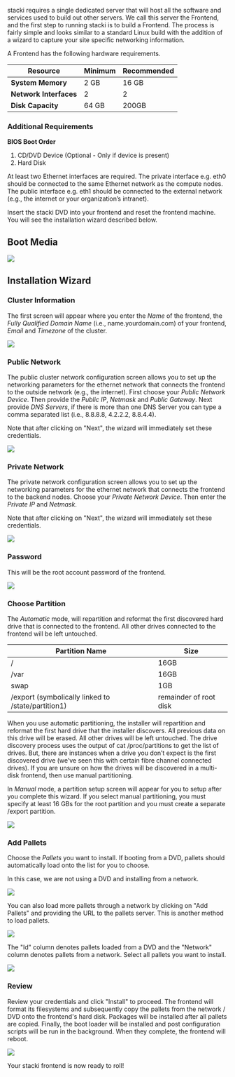stacki requires a single dedicated server that will host all the software and services used to build out other servers.
We call this server the Frontend, and the first step to running stacki is to build a Frontend.
The process is fairly simple and looks similar to a standard Linux build with the addition of a wizard to capture your site specific networking information.

A Frontend has the following hardware requirements.

**Resource** | Minimum | Recommended
--- | --- | ---
**System Memory** | 2 GB | 16 GB
**Network Interfaces** | 2 | 2
**Disk Capacity** | 64 GB | 200GB 

### Additional Requirements

**BIOS Boot Order**

1. CD/DVD Device (Optional - Only if device is present)
2. Hard Disk

At least two Ethernet interfaces are required. The private interface e.g. eth0
 should be connected to the same Ethernet network as the
compute nodes. The public interface e.g. eth1 should be connected to the
external network (e.g., the internet or your organization’s intranet).

Insert the stacki DVD into your frontend and reset the
frontend machine. You will see the installation wizard described below.

## Boot Media 

![](images/stack-iso-boot.png) 

## Installation Wizard

### Cluster Information

The first screen will appear where you enter the _Name_ of the frontend, the _Fully Qualified Domain Name_ (i.e., name.yourdomain.com) of your frontend, _Email_ and _Timezone_ of the cluster.

![](images/stacki_config_step_1b.png)

### Public Network
The public cluster network configuration screen allows you to set up the
networking parameters for the ethernet network that connects the frontend to the
outside network (e.g., the internet). First choose your _Public Network Device_.
Then provide the _Public IP_, _Netmask_ and _Public Gateway_.
Next provide _DNS Servers_, if there is more than one DNS Server you can type a comma separated list (i.e., 8.8.8.8, 4.2.2.2, 8.8.4.4).

Note that after clicking on "Next", the wizard will immediately set these credentials.

![](images/stacki_config_step_2b.png)

### Private Network
The private network configuration screen allows you to set up the
networking parameters for the ethernet network that connects the frontend to the
backend nodes. Choose your _Private Network Device_.
Then enter the _Private IP_ and _Netmask_.

Note that after clicking on "Next", the wizard will immediately set these credentials.

![](images/stacki_config_step_3b.png)

### Password
This will be the root account password of the frontend.

![](images/stacki_config_step_4.png)

### Choose Partition

The _Automatic_ mode, will repartition and reformat the first discovered hard drive that is connected to
the frontend. All other drives connected to the frontend will be left untouched.

| Partition Name | Size |
| --------------- | ---- |
|       /        | 16GB |
|       /var     | 16GB |
|       swap     |  1GB | 
| /export (symbolically linked to /state/partition1)|remainder of root disk|

When you use automatic partitioning, the installer will repartition
and reformat the first hard drive that the installer discovers.
All previous data on this drive will be erased. All other drives will be left untouched.
The drive discovery process uses the output of cat /proc/partitions to get the list of drives.
But, there are instances when a drive you don’t expect is the first discovered drive (we’ve seen this with
certain fibre channel connected drives). If you are unsure on how the drives will be discovered in a
multi-disk frontend, then use manual partitioning.

In _Manual_ mode, a partition setup screen will appear for you to setup after you complete this wizard.
If you select manual partitioning, you must specify at least 16 GBs for the
root partition and you must create a separate /export partition.

![](images/stacki_config_step_5.png)

### Add Pallets

Choose the _Pallets_ you want to install.
If booting from a DVD, pallets should automatically load onto the list for you to choose.

In this case, we are not using a DVD and installing from a network.

![](images/stacki_config_step_6a.png)

You can also load more pallets through a network by clicking on "Add Pallets" and providing the URL to the pallets server.
This is another method to load pallets.

![](images/stacki_config_step_6c.png)

The "Id" column denotes pallets loaded from a DVD and the "Network" column denotes pallets from a network.
Select all pallets you want to install.

![](images/stacki_config_step_6e.png)

### Review

Review your credentials and click "Install" to proceed.
The frontend will format its filesystems and subsequently copy the
pallets from the network / DVD onto the frontend's hard disk.
Packages will be installed after all pallets are copied.
Finally, the boot loader will be installed and post configuration
scripts will be run in the background.
When they complete, the frontend will reboot.

![](images/stacki_config_step_7_2.png)

Your stacki frontend is now ready to roll!
